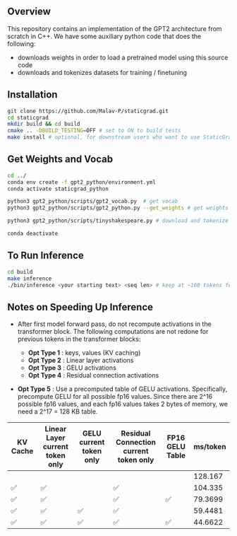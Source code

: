 ## Overview
This repository contains an implementation of the GPT2 architecture from scratch in C++. We have some auxiliary python code that does the following:
- downloads weights in order to load a pretrained model using this source code
- downloads and tokenizes datasets for training / finetuning

## Installation
```bash
git clone https://github.com/Malav-P/staticgrad.git
cd staticgrad
mkdir build && cd build
cmake .. -DBUILD_TESTING=OFF # set to ON to build tests
make install # optional, for downstream users who want to use StaticGrad libary
```

## Get Weights and Vocab
```bash 
cd ../
conda env create -f gpt2_python/environment.yml
conda activate staticgrad_python

python3 gpt2_python/scripts/gpt2_vocab.py  # get vocab
python3 gpt2_python/scripts/gpt2_python.py --get_weights # get weights

python3 gpt2_python/scripts/tinyshakespeare.py # download and tokenize tinyshakespeare dataset, run this if you plan to run training script

conda deactivate
```
## To Run Inference
```bash
cd build
make inference
./bin/inference <your starting text> <seq len> # keep at ~100 tokens for reasonable inference speed
```

## Notes on Speeding Up Inference
- After first model forward pass, do not recompute activations in the transformer block. The following computations are not redone for previous tokens in the transformer blocks:
    - **Opt Type 1** : keys, values (KV caching) 
    - **Opt Type 2** : Linear layer activations
    - **Opt Type 3** : GELU activations
    - **Opt Type 4** : Residual connection activations

- **Opt Type 5** : Use a precomputed table of GELU activations. Specifically, precompute GELU for all possible fp16 values. Since there are 2^16 possible fp16 values, and each fp16 values takes 2 bytes of memory, we need a 2^17 = 128 KB table.

| KV Cache   | Linear Layer current token only | GELU current token only   | Residual Connection current token only   | FP16 GELU Table   | ms/token |
|-----|-----|-----|-----|-----|----------|
|     |     |     |     |     | 128.167  |
| ✅  | ✅  |     | ✅  |     | 104.335  |
| ✅  | ✅  |     | ✅  | ✅  | 79.3699  |
| ✅  | ✅  | ✅  | ✅  |     | 59.4481  |
| ✅  | ✅  | ✅  | ✅  | ✅  | 44.6622  |

